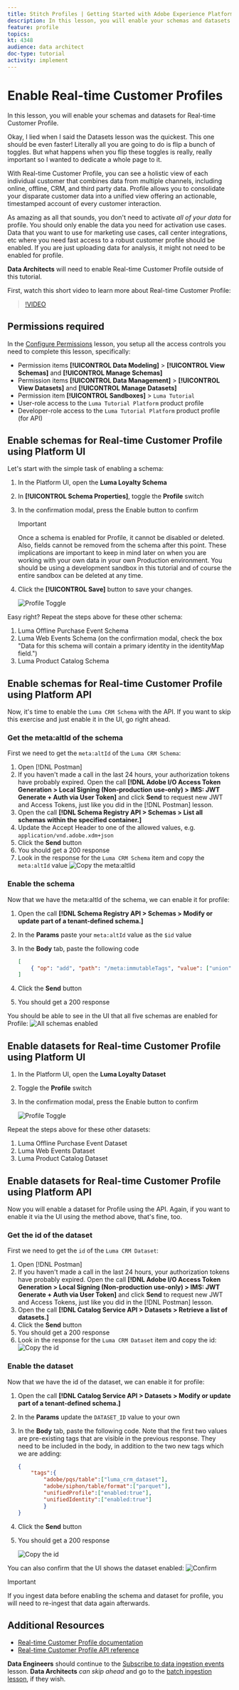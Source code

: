 ```yaml
---
title: Stitch Profiles | Getting Started with Adobe Experience Platform for Data Architects and Data Engineers
description: In this lesson, you will enable your schemas and datasets for Real-time Customer Profile. 
feature: profile
topics: 
kt: 4348
audience: data architect
doc-type: tutorial
activity: implement
---
```


# Enable Real-time Customer Profiles


In this lesson, you will enable your schemas and datasets for Real-time Customer Profile. 

Okay, I lied when I said the Datasets lesson was the quickest. This one should be even faster! Literally all you are going to do is flip a bunch of toggles. But what happens when you flip these toggles is really, really important so I wanted to dedicate a whole page to it.

With Real-time Customer Profile, you can see a holistic view of each individual customer that combines data from multiple channels, including online, offline, CRM, and third party data. Profile allows you to consolidate your disparate customer data into a unified view offering an actionable, timestamped account of every customer interaction. 

As amazing as all that sounds, you don't need to activate *all of your data* for profile. You should  only enable the data you need for activation use cases. Data that you want to use for marketing use cases, call center integrations, etc where you need fast access to a robust customer profile should be enabled. If you are just uploading data for analysis, it might not need to be enabled for profile.
<!--is this accurate. Are there other considerations to point out? -->

**Data Architects** will need to enable Real-time Customer Profile outside of this tutorial.

First, watch this short video to learn more about Real-time Customer Profile:
>[!VIDEO](https://video.tv.adobe.com/v/27251?quality=12&learn=on)

## Permissions required

In the [Configure Permissions](configure-permissions.md) lesson, you setup all the access controls you need to complete this lesson, specifically:


* Permission items **[!UICONTROL Data Modeling]** > **[!UICONTROL View Schemas]** and **[!UICONTROL Manage Schemas]**
* Permission items **[!UICONTROL Data Management]** > **[!UICONTROL View Datasets]** and **[!UICONTROL Manage Datasets]**
* Permission item **[!UICONTROL Sandboxes]** > `Luma Tutorial`
* User-role access to the `Luma Tutorial Platform` product profile
* Developer-role access to the `Luma Tutorial Platform` product profile (for API)


## Enable schemas for Real-time Customer Profile using Platform UI 

Let's start with the simple task of enabling a schema:

1. In the Platform UI, open the **Luma Loyalty Schema**
1. In **[!UICONTROL Schema Properties]**, toggle the **Profile** switch
1. In the confirmation modal, press the Enable button to confirm
    >[!IMPORTANT]
    >
    >Once a schema is enabled for Profile, it cannot be disabled or deleted. Also, fields cannot be removed from the schema after this point. These implications are important to keep in mind later on when you are working with your own data in your own Production environment. You should be using a development sandbox in this tutorial and of course the entire sandbox can be deleted at any time.
1. Click the **[!UICONTROL Save]** button to save your changes.

    ![Profile Toggle](assets/profile-loyalty-enableSchema.png)

Easy right? Repeat the steps above for these other schema:

1. Luma Offline Purchase Event Schema
1. Luma Web Events Schema (on the confirmation modal, check the box "Data for this schema will contain a primary identity in the identityMap field.")
1. Luma Product Catalog Schema

## Enable schemas for Real-time Customer Profile using Platform API 

Now, it's time to enable the `Luma CRM Schema` with the API. If you want to skip this exercise and just enable it in the UI, go right ahead.

### Get the meta:altId of the schema

First we need to get the `meta:altId` of the `Luma CRM Schema`:

1. Open [!DNL Postman]
1. If you haven't made a call in the last 24 hours, your authorization tokens have probably expired. Open the call **[!DNL Adobe I/O Access Token Generation > Local Signing (Non-production use-only) > IMS: JWT Generate + Auth via User Token]** and click **Send** to request new JWT and Access Tokens, just like you did in the [!DNL Postman] lesson.
1. Open the call **[!DNL Schema Registry API > Schemas > List all schemas within the specified container.]**
1. Update the Accept Header to one of the allowed values, e.g. `application/vnd.adobe.xdm+json`
1. Click the **Send** button
1. You should get a 200 response
1. Look in the response for the `Luma CRM Schema` item and copy the `meta:altId` value
 ![Copy the meta:altIid](assets/profile-crm-getMetaAltId.png) 

### Enable the schema

Now that we have the meta:altId of the schema, we can enable it for profile:

1. Open the call **[!DNL Schema Registry API > Schemas > Modify or update part of a tenant-defined schema.]**
1. In the **Params** paste your `meta:altId` value as the `$id` value
1. In the **Body** tab, paste the following code

    ```json
    [
        { "op": "add", "path": "/meta:immutableTags", "value": ["union"]}
    ]
    ```

1. Click the **Send** button
1. You should get a 200 response

You should be able to see in the UI that all five schemas are enabled for Profile:
 ![All schemas enabled](assets/profile-allSchemasEnabled.png) 


## Enable datasets for Real-time Customer Profile using Platform UI 

1. In the Platform UI, open the **Luma Loyalty Dataset**
1. Toggle the **Profile** switch
1. In the confirmation modal, press the Enable button to confirm

    ![ Profile Toggle](assets/profile-loyalty-enableDataset.png)

Repeat the steps above for these other datasets:

1. Luma Offline Purchase Event Dataset
1. Luma Web Events Dataset
1. Luma Product Catalog Dataset

## Enable datasets for Real-time Customer Profile using Platform API 

Now you will enable a dataset for Profile using the API. Again, if you want to enable it via the UI using the method above, that's fine, too.

### Get the id of the dataset

First we need to get the `id` of the `Luma CRM Dataset`:

1. Open [!DNL Postman]
1. If you haven't made a call in the last 24 hours, your authorization tokens have probably expired. Open the call **[!DNL Adobe I/O Access Token Generation > Local Signing (Non-production use-only) > IMS: JWT Generate + Auth via User Token]** and click **Send** to request new JWT and Access Tokens, just like you did in the [!DNL Postman] lesson.
1. Open the call **[!DNL Catalog Service API > Datasets > Retrieve a list of datasets.]**
1. Click the **Send** button
1. You should get a 200 response
1. Look in the response for the `Luma CRM Dataset` item and copy the id:
 ![Copy the id](assets/profile-crm-copyDatasetId.png) 

### Enable the dataset

Now that we have the id of the dataset, we can enable it for profile:

1. Open the call **[!DNL Catalog Service API > Datasets > Modify or update part of a tenant-defined schema.]**
1. In the **Params** update the `DATASET_ID` value to your own
1. In the **Body** tab, paste the following code. Note that the first two values are pre-existing tags that are visible in the previous response. They need to be included in the body, in addition to the two new tags which we are adding:

    ```json
    {
        "tags":{
            "adobe/pqs/table":["luma_crm_dataset"],
            "adobe/siphon/table/format":["parquet"],
            "unifiedProfile":["enabled:true"],
            "unifiedIdentity":["enabled:true"]
            }
    }
    ```

1. Click the **Send** button
1. You should get a 200 response

    ![Copy the id](assets/profile-crm-enableDataset.png) 

You can also confirm that the UI shows the dataset enabled:
![Confirm](assets/profile-crm-confirmEnabled.png) 

>[!IMPORTANT]
>
> If you ingest data before enabling the schema and dataset for profile, you will need to re-ingest that data again afterwards.

## Additional Resources

* [Real-time Customer Profile documentation](https://docs.adobe.com/content/help/en/experience-platform/profile/home.html)
* [Real-time Customer Profile API reference](https://www.adobe.io/apis/experienceplatform/home/api-reference.html#!acpdr/swagger-specs/real-time-customer-profile.yaml)


**Data Engineers** should continue to the [Subscribe to data ingestion events](subscribe-to-data-ingestion-events.md) lesson.
**Data Architects** _can skip ahead_ and go to the [batch ingestion lesson](ingest-batch-data.md), if they wish.
